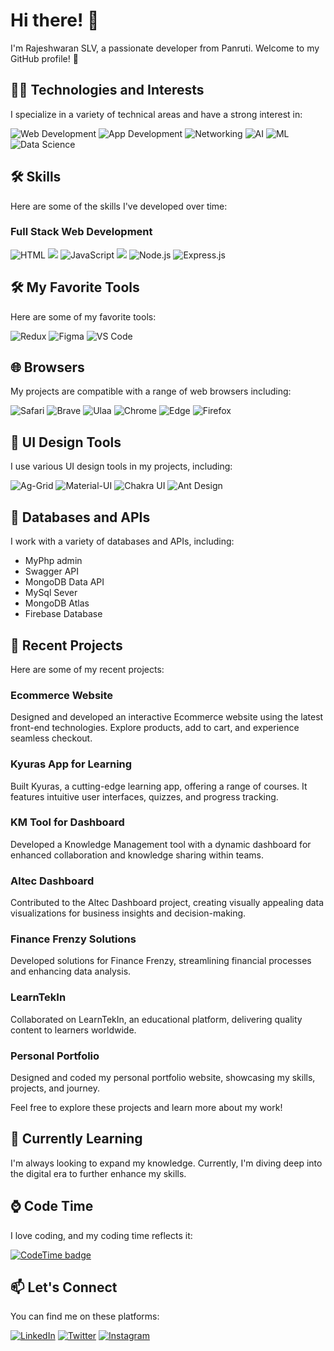 # Hi there! 👋

I'm Rajeshwaran SLV, a passionate developer from Panruti. Welcome to my GitHub profile! 🚀

## 👨‍💻 Technologies and Interests

I specialize in a variety of technical areas and have a strong interest in:

![Web Development](https://img.shields.io/badge/-🌐%20Web%20Development-333333) ![App Development](https://img.shields.io/badge/-📱%20App%20Development-333333) ![Networking](https://img.shields.io/badge/-🌐%20Networking-333333) ![AI](https://img.shields.io/badge/-🤖%20Artificial%20Intelligence-333333) ![ML](https://img.shields.io/badge/-🧠%20Machine%20Learning-333333)  ![Data Science](https://img.shields.io/badge/-📊%20Data%20Science-333333)

## 🛠️ Skills

Here are some of the skills I've developed over time:

### Full Stack Web Development

![HTML](https://img.shields.io/badge/-HTML-333333?style=flat&logo=html5)
<img src="https://img.shields.io/badge/-CSS-333333?style=flat&logo=css3" class="pulse-badge">
![JavaScript](https://img.shields.io/badge/-JavaScript-333333?style=flat&logo=javascript)
<img src="https://img.shields.io/badge/-React-333333?style=flat&logo=react" class="pulse-badge">
![Node.js](https://img.shields.io/badge/-Node.js-333333?style=flat&logo=node.js)
![Express.js](https://img.shields.io/badge/-Express.js-333333?style=flat&logo=express)

## 🛠️ My Favorite Tools

Here are some of my favorite tools:

![Redux](https://img.shields.io/badge/-Redux-764ABC?style=flat&logo=redux) ![Figma](https://img.shields.io/badge/-Figma-F24E1E?style=flat&logo=figma) ![VS Code](https://img.shields.io/badge/-Visual%20Studio%20Code-007ACC?style=flat&logo=visual-studio-code)

## 🌐 Browsers

My projects are compatible with a range of web browsers including:

![Safari](https://img.shields.io/badge/Safari-333333?style=flat&logo=safari)
![Brave](https://img.shields.io/badge/Brave-333333?style=flat&logo=brave)
![Ulaa](https://img.shields.io/badge/Ulaa-333333?style=flat&logo=ulaa)
![Chrome](https://img.shields.io/badge/Chrome-333333?style=flat&logo=google-chrome)
![Edge](https://img.shields.io/badge/Edge-333333?style=flat&logo=microsoft-edge)
![Firefox](https://img.shields.io/badge/Firefox-333333?style=flat&logo=firefox)

## 🎨 UI Design Tools

I use various UI design tools in my projects, including:

![Ag-Grid](https://img.shields.io/badge/-Ag%20Grid-333333?style=flat&logo=ag-grid)
![Material-UI](https://img.shields.io/badge/-Material%20UI-333333?style=flat&logo=material-ui)
![Chakra UI](https://img.shields.io/badge/-Chakra%20UI-333333?style=flat&logo=chakra-ui)
![Ant Design](https://img.shields.io/badge/-Ant%20Design-333333?style=flat&logo=ant-design)


## 💾 Databases and APIs

I work with a variety of databases and APIs, including:

- MyPhp admin
- Swagger API
- MongoDB Data API
- MySql Sever
- MongoDB Atlas
- Firebase Database


## 🚀 Recent Projects

Here are some of my recent projects:

### Ecommerce Website
Designed and developed an interactive Ecommerce website using the latest front-end technologies. Explore products, add to cart, and experience seamless checkout.

### Kyuras App for Learning
Built Kyuras, a cutting-edge learning app, offering a range of courses. It features intuitive user interfaces, quizzes, and progress tracking.

### KM Tool for Dashboard
Developed a Knowledge Management tool with a dynamic dashboard for enhanced collaboration and knowledge sharing within teams.

### Altec Dashboard
Contributed to the Altec Dashboard project, creating visually appealing data visualizations for business insights and decision-making.

### Finance Frenzy Solutions
Developed solutions for Finance Frenzy, streamlining financial processes and enhancing data analysis.

### LearnTekIn
Collaborated on LearnTekIn, an educational platform, delivering quality content to learners worldwide.

### Personal Portfolio
Designed and coded my personal portfolio website, showcasing my skills, projects, and journey.

Feel free to explore these projects and learn more about my work!

## 🌱 Currently Learning

I'm always looking to expand my knowledge. Currently, I'm diving deep into the digital era to further enhance my skills.

## ⌚ Code Time

I love coding, and my coding time reflects it:

[![CodeTime badge](https://img.shields.io/endpoint?style=social&url=https%3A%2F%2Fapi.codetime.dev%2Fshield%3Fid%3D18290%26project%3D%26in%3D0)](https://codetime.dev)


## 📫 Let's Connect

You can find me on these platforms:

[![LinkedIn](https://img.shields.io/badge/LinkedIn-%230A66C2.svg?&style=for-the-badge&logo=linkedin&logoColor=white)](https://www.linkedin.com/in/rajeshwaranslv007/)
[![Twitter](https://img.shields.io/badge/Twitter-%231DA1F2.svg?&style=for-the-badge&logo=twitter&logoColor=white)](https://twitter.com/rajeshwaranslv)
[![Instagram](https://img.shields.io/badge/Instagram-%23E4405F.svg?&style=for-the-badge&logo=instagram&logoColor=white)](https://www.instagram.com/_tony_stark_7_18/)
